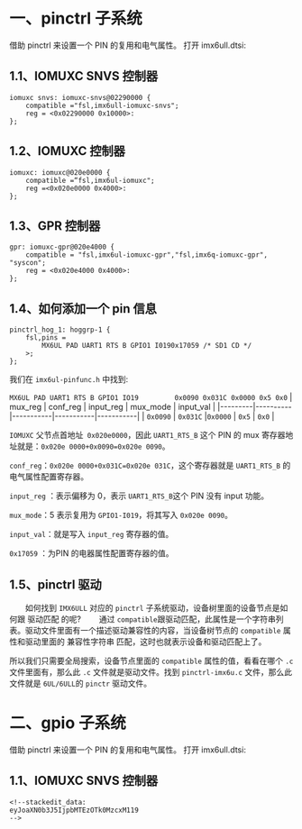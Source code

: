 

# 一、pinctrl 子系统

借助 pinctrl 来设置一个 PIN 的复用和电气属性。
打开 imx6ull.dtsi:

## 1.1、IOMUXC SNVS 控制器
```
iomuxc snvs: iomuxc-snvs@02290000 {
	compatible ="fsl,imx6ull-iomuxc-snvs";
	reg = <0x02290000 0x10000>:
};
```
## 1.2、IOMUXC  控制器
```
iomuxc: iomuxc@020e0000 {
	compatible =“fsl,imx6ul-iomuxc";
	reg =<0x020e0000 0x4000>:
};
```
## 1.3、GPR  控制器
```
gpr: iomuxc-gpr@020e4000 {
	compatible = "fsl,imx6ul-iomuxc-gpr","fsl,imx6q-iomuxc-gpr", "syscon";	
	reg = <0x020e4000 0x4000>:
};
```
## 1.4、如何添加一个 pin 信息
```
pinctrl_hog_1: hoggrp-1 {
	fsl,pins = 
		MX6UL PAD UART1 RTS B GPIO1 I0190x17059 /* SD1 CD */
	>;
};
```
我们在 `imx6ul-pinfunc.h` 中找到:

`MX6UL PAD UART1 RTS B GPIO1 IO19`       &emsp;&emsp;&emsp;&emsp;      `0x0090 0x031C 0x0000 0x5 0x0`
| mux_reg | conf_reg | input_reg | mux_mode  | input_val |
|---------|----------|-----------|-----------|-----------|
| `0x0090`  | `0x031C`  |`0x0000` | `0x5` | `0x0` |
 
`IOMUXC` 父节点首地址` 0x020e0000`，因此 `UART1_RTS_B` 这个 PIN 的 mux 寄存器地址就是：`0x020e 0000+0x0090=0x020e 0090`。

`conf_reg`：`0x020e 0000+0x031C=0x020e 031C`，这个寄存器就是 `UART1_RTS_B` 的电气属性配置寄存器。

`input_reg` ：表示偏移为 0，表示 `UART1_RTS_B`这个 PIN 没有 input 功能。

`mux_mode`：5 表示复用为 `GPIO1-I019`，将其写入 `0x020e 0090`。

`input_val`：就是写入 `input_reg` 寄存器的值。

`0x17059` ：为PIN 的电器属性配置寄存器的值。

## 1.5、pinctrl 驱动
&emsp;&emsp;如何找到 `IMX6ULL` 对应的 `pinctrl` 子系统驱动，设备树里面的设备节点是如何跟 驱动匹配 的呢?
&emsp;&emsp;通过 `compatible`跟驱动匹配，此属性是一个字符串列表。驱动文件里面有一个描述驱动兼容性的内容，当设备树节点的 `compatible` 属性和驱动里面的 兼容性字符串 匹配，这时也就表示设备和驱动匹配上了。

所以我们只需要全局搜索，设备节点里面的 `compatible` 属性的值，看看在哪个 `.c` 文件里面有，那么此 `.c` 文件就是驱动文件。找到 `pinctrl-imx6u.c` 文件，那么此文件就是 `6UL/6ULL`的 `pinctr` 驱动文件。


# 二、gpio 子系统

借助 pinctrl 来设置一个 PIN 的复用和电气属性。
打开 imx6ull.dtsi:

## 1.1、IOMUXC SNVS 控制器
```
<!--stackedit_data:
eyJoaXN0b3J5IjpbMTEzOTk0MzcxM119
-->